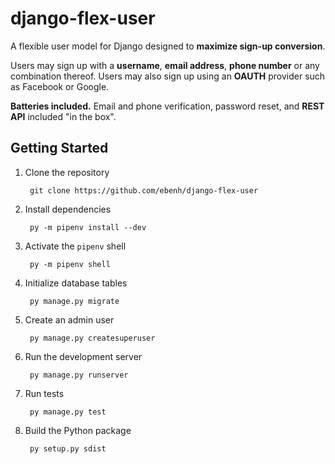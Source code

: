 # django-flex-user

A flexible user model for Django designed to **maximize sign-up conversion**.

Users may sign up with a **username**, **email address**, **phone number** or any combination thereof. Users may also
sign up using an **OAUTH** provider such as Facebook or Google.

**Batteries included.** Email and phone verification, password reset, and **REST API** included "in the box".

## Getting Started

1. Clone the repository

        git clone https://github.com/ebenh/django-flex-user

2. Install dependencies

        py -m pipenv install --dev

3. Activate the `pipenv` shell

        py -m pipenv shell

4. Initialize database tables

        py manage.py migrate

5. Create an admin user

        py manage.py createsuperuser

6. Run the development server

        py manage.py runserver

7. Run tests

        py manage.py test

8. Build the Python package

        py setup.py sdist